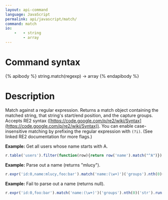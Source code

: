 ```yaml
---
layout: api-command
language: JavaScript
permalink: api/javascript/match/
command: match
io:
    -   - string
        - array
---
```


# Command syntax #

{% apibody %}
string.match(regexp) &rarr; array
{% endapibody %}

# Description #

Match against a regular expression. Returns a match object containing the matched string,
that string's start/end position, and the capture groups. Accepts RE2 syntax
([https://code.google.com/p/re2/wiki/Syntax](https://code.google.com/p/re2/wiki/Syntax)).
You can enable case-insensitive matching by prefixing the regular expression with
`(?i)`. (See linked RE2 documentation for more flags.)

__Example:__ Get all users whose name starts with A.

```js
r.table('users').filter(function(row){return row('name').match("^A")}).run(conn, callback)
```

__Example:__ Parse out a name (returns "mlucy").

```js
r.expr('id:0,name:mlucy,foo:bar').match('name:(\w+)')('groups').nth(0)('str').run(conn, callback)
```


__Example:__ Fail to parse out a name (returns null).

```js
r.expr('id:0,foo:bar').match('name:(\w+)')('groups').nth(0)('str').run(conn, callback)
```

